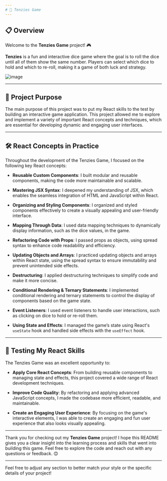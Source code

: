 ```yaml
---
# 🎲 Tenzies Game
---
```


## 📋 Overview

Welcome to the **Tenzies Game** project! 🎮

**Tenzies** is a fun and interactive dice game where the goal is to roll the dice until all of them show the same number. Players can select which dice to hold and which to re-roll, making it a game of both luck and strategy.

![image](https://github.com/user-attachments/assets/f26cef9c-df87-4867-be11-3011a104f51f)

---

## 🎯 Project Purpose

The main purpose of this project was to put my React skills to the test by building an interactive game application. This project allowed me to explore and implement a variety of important React concepts and techniques, which are essential for developing dynamic and engaging user interfaces.

---

## 🛠️ React Concepts in Practice

Throughout the development of the Tenzies Game, I focused on the following key React concepts:

- **Reusable Custom Components**: I built modular and reusable components, making the code more maintainable and scalable.

- **Mastering JSX Syntax**: I deepened my understanding of JSX, which enables the seamless integration of HTML and JavaScript within React.

- **Organizing and Styling Components**: I organized and styled components effectively to create a visually appealing and user-friendly interface.

- **Mapping Through Data**: I used data mapping techniques to dynamically display information, such as the dice values, in the game.

- **Refactoring Code with Props**: I passed props as objects, using spread syntax to enhance code readability and efficiency.

- **Updating Objects and Arrays**: I practiced updating objects and arrays within React state, using the spread syntax to ensure immutability and prevent unintended side effects.

- **Destructuring**: I applied destructuring techniques to simplify code and make it more concise.

- **Conditional Rendering & Ternary Statements**: I implemented conditional rendering and ternary statements to control the display of components based on the game state.

- **Event Listeners**: I used event listeners to handle user interactions, such as clicking on dice to hold or re-roll them.

- **Using State and Effects**: I managed the game’s state using React's `useState` hook and handled side effects with the `useEffect` hook.

---

## 🧪 Testing My React Skills

The Tenzies Game was an excellent opportunity to:

- **Apply Core React Concepts**: From building reusable components to managing state and effects, this project covered a wide range of React development techniques.
- **Improve Code Quality**: By refactoring and applying advanced JavaScript concepts, I made the codebase more efficient, readable, and maintainable.

- **Create an Engaging User Experience**: By focusing on the game's interactive elements, I was able to create an engaging and fun user experience that also looks visually appealing.

---

Thank you for checking out my **Tenzies Game** project! I hope this README gives you a clear insight into the learning process and skills that went into building this game. Feel free to explore the code and reach out with any questions or feedback. 😊

---

Feel free to adjust any section to better match your style or the specific details of your project!
